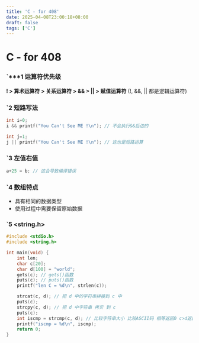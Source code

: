 ```yaml
---
title: 'C - for 408'
date: 2025-04-08T23:00:18+08:00
draft: false
tags: ['C']
---
```


# C - for 408



### `***1 运算符优先级

**! > 算术运算符 > 关系运算符 > && > || > 赋值运算符**
(!, &&, || 都是逻辑运算符)

### `2 短路写法

```c
int i=0;
i && printf("You Can't See ME !\n"); // 不会执行&&后边的

int j=1;
j || printf("You Can't See ME !\n"); // 这也是短路运算
```

### `3 左值右值

```c
a+25 = b; // 这会导致编译错误
```

### `4 数组特点

- 具有相同的数据类型
- 使用过程中需要保留原始数据

### `5 \<string.h\>

```c
#include <stdio.h>
#include <string.h>

int main(void) {
    int len;
    char c[20];
    char d[100] = "world";
    gets(c); // gets()函数
    puts(c); // puts()函数
    printf("len C = %d\n", strlen(c));

    strcat(c, d); // 把 d 中的字符串拼接到 c 中
    puts(c);
    strcpy(c, d); // 把 d 中字符串 拷贝 到 c
    puts(c);
    int iscmp = strcmp(c, d); // 比较字符串大小 比较ASCII码 相等返回0 c>d返回正值 c<d返回负值
    printf("iscmp = %d\n", iscmp);
    return 0;
}
```

